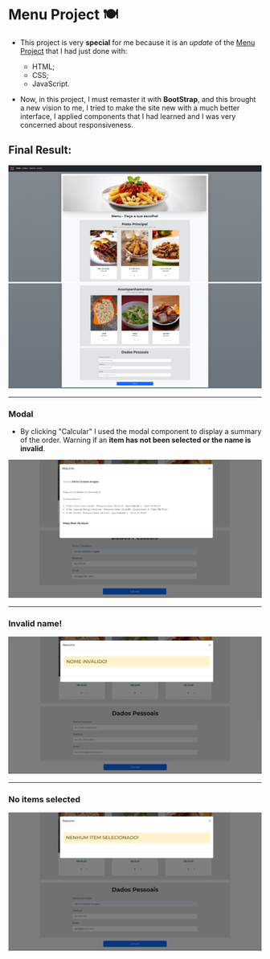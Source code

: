 # Menu Project 🍽️

  - This project is very **special** for me because it is an *update* of the [Menu Project](https://github.com/kauanzin222/bootcamp-devjr-ProjetoMenu.git) that I had just done with:
    
      - HTML;
      - CSS;
      - JavaScript.
        
  - Now, in this project, I must remaster it with **BootStrap**, and this brought a new vision to me, I tried to make the site new with a much better interface, I applied components that I had learned and I was very concerned about responsiveness.
    
## Final Result:

![menu1](https://github.com/kauanzin222/bootcamp-devjr-projectmenu-bootstrap/blob/main/images/exemplos/menu1.png)
![menu2](https://github.com/kauanzin222/bootcamp-devjr-projectmenu-bootstrap/blob/main/images/exemplos/menu2.png)

--- 

### Modal
  - By clicking "Calcular" I used the modal component to display a summary of the order. Warning if an **item has not been selected or the name is invalid**.
    
![modal](https://github.com/kauanzin222/bootcamp-devjr-projectmenu-bootstrap/blob/main/images/exemplos/modal.png)

---
### Invalid name!
![nome](https://github.com/kauanzin222/bootcamp-devjr-projectmenu-bootstrap/blob/main/images/exemplos/nome.png)

---
### No items selected
![item](https://github.com/kauanzin222/bootcamp-devjr-projectmenu-bootstrap/blob/main/images/exemplos/item.png)
